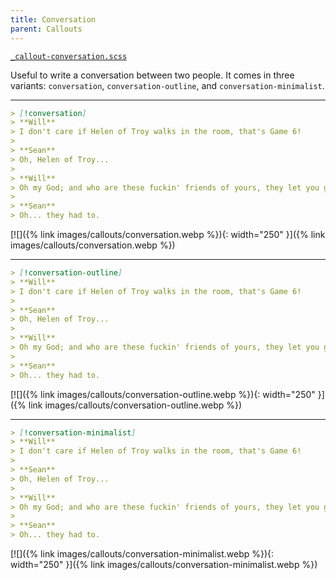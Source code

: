 ```yaml
---
title: Conversation
parent: Callouts
---
```


[`_callout-conversation.scss`](https://github.com/ElsaTam/obsidian-fancy-a-story/blob/main/postcss/editor/callouts/_callout-conversation.scss)

Useful to write a conversation between two people. It comes in three variants: `conversation`, `conversation-outline`, and `conversation-minimalist`.

---

```markdown
> [!conversation]
> **Will**
> I don't care if Helen of Troy walks in the room, that's Game 6!
> 
> **Sean**
> Oh, Helen of Troy...
> 
> **Will**
> Oh my God; and who are these fuckin' friends of yours, they let you get away with that?
> 
> **Sean**
> Oh... they had to.
```

[![]({% link images/callouts/conversation.webp %}){: width="250" }]({% link images/callouts/conversation.webp %})

---

```markdown
> [!conversation-outline]
> **Will**
> I don't care if Helen of Troy walks in the room, that's Game 6!
> 
> **Sean**
> Oh, Helen of Troy...
> 
> **Will**
> Oh my God; and who are these fuckin' friends of yours, they let you get away with that?
> 
> **Sean**
> Oh... they had to.
```

[![]({% link images/callouts/conversation-outline.webp %}){: width="250" }]({% link images/callouts/conversation-outline.webp %})

---

```markdown
> [!conversation-minimalist]
> **Will**
> I don't care if Helen of Troy walks in the room, that's Game 6!
> 
> **Sean**
> Oh, Helen of Troy...
> 
> **Will**
> Oh my God; and who are these fuckin' friends of yours, they let you get away with that?
> 
> **Sean**
> Oh... they had to.
```

[![]({% link images/callouts/conversation-minimalist.webp %}){: width="250" }]({% link images/callouts/conversation-minimalist.webp %})

